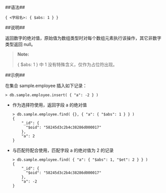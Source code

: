 
##语法##

```lang-json
{ <字段名>: { $abs: 1 } }
```

##说明##

返回数字的绝对值，原始值为数组类型时对每个数组元素执行该操作，其它非数字类型返回 null。

> **Note:**  
>
> { $abs: 1 } 中 1 没有特殊含义，仅作为占位符出现。

##示例##

在集合 sample.employee 插入如下记录：

```lang-javascript 
> db.sample.employee.insert( { "a": -2 } )
```

* 作为选择符使用，返回字段 a 的绝对值

  ```lang-javascript
  > db.sample.employee.find( {}, { "a": { "$abs": 1 } } )
  {
      "_id": {
        "$oid": "58245d3c2b4c38286d000017"
      },
      "a": 2
  }
  ```

* 与匹配符配合使用，匹配字段 a 的绝对值为 2 的记录

  ```lang-javascript
  > db.sample.employee.find( { "a": { "$abs": 1, "$et": 2 } } )
  {
      "_id": {
        "$oid": "58245d3c2b4c38286d000017"
      },
      "a": -2
  }
  ```
